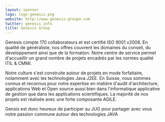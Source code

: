 ```yaml
---
layout: sponsor
logo: logo-genesis.png
website: http://www.genesis-groupe.com
twitter: genesis_info
title: Genesis Group
---
```


Genesis compte 170 collaborateurs et est certifié ISO 9001 v2008. En qualité de généraliste, nos offres couvrent les domaines du conseil, du développement ainsi que de la formation. Notre centre de service permet d'accueillir un grand nombre de projets encadrés par les normes qualité ITIL & CMMI.

Notre culture s'est construite autour de projets en mode forfaitaire, notamment avec les technologies Java J2EE. En Suisse, nous sommes connus et reconnus pour notre expertise en matière d'audit d'architecture, applications Web et Open source aussi bien dans l'informatique applicative de gestion que dans les applications scientifiques. La majorité de nos projets est réalisée avec une forte composante AGILE.

Gensis est donc heureux de participer au JUG pour partager avec vous notre passion commune autour des technologies JAVA
